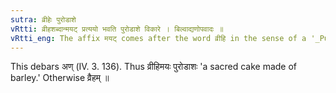 ```yaml
---
sutra: व्रीहेः पुरोडाशे
vRtti: व्रीहशब्दान्मयट् प्रत्ययो भवति पुरोडाशे विकारे । बिल्वाद्यणोपवादः ॥
vRtti_eng: The affix मयट् comes after the word व्रीहि in the sense of a '_Purodasa_.'
---
```

This debars अण् (IV. 3. 136). Thus व्रीहिमयः पुरोडाशः 'a sacred cake made of barley.' Otherwise व्रैहम् ॥
